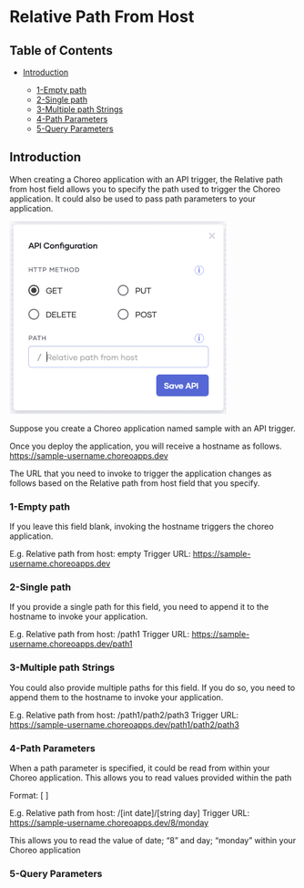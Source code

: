 # Relative Path From Host

## Table of Contents
<!--ts-->

* [Introduction](#Introduction)

  * [1-Empty path](#1-Empty-path)
  * [2-Single path](#2-Single-path)
  * [3-Multiple path Strings](#3-Multiple-path-Strings) 
  * [4-Path Parameters](#4-Path-Parameters)
  * [5-Query Parameters](#5-Query-Parameters)

<!--te-->

## Introduction 

When creating a Choreo application with an API trigger, the Relative path from host field allows you to specify the path used to trigger the Choreo application. It could also be used to pass path parameters to your application.

![Step 1](images/path/image1.png)

Suppose you create a Choreo application named sample with an API trigger. 

Once you deploy the application, you will receive a hostname as follows.
https://sample-username.choreoapps.dev

The URL that you need to invoke to trigger the application changes as follows based on the Relative path from host field that you specify.

### 1-Empty path
If you leave this field blank, invoking the hostname triggers the choreo application. 

E.g.
Relative path from host: empty
Trigger URL: https://sample-username.choreoapps.dev

### 2-Single path
If you provide a single path for this field, you need to append it to the hostname to invoke your application.

E.g.
Relative path from host: /path1
Trigger URL: https://sample-username.choreoapps.dev/path1

### 3-Multiple path Strings 
You could also provide multiple paths for this field. If you do so, you need to append them to the hostname to invoke your application.

E.g.
Relative path from host: /path1/path2/path3
Trigger URL: https://sample-username.choreoapps.dev/path1/path2/path3

### 4-Path Parameters
When a path parameter is specified, it could be read from within your Choreo application. This allows you to read values provided within the path 

Format: [<data type> <parameter name>]

E.g. 
Relative path from host: /[int date]/[string day]
Trigger URL: https://sample-username.choreoapps.dev/8/monday

This allows you to read the value of date; “8” and day; “monday” within your Choreo application

### 5-Query Parameters






 
